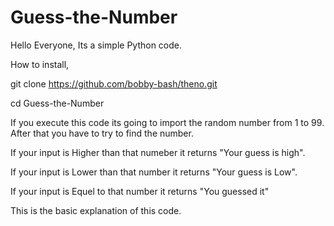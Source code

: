 # Guess-the-Number

Hello Everyone,
Its a simple Python code.

How to install,

git clone https://github.com/bobby-bash/theno.git

cd Guess-the-Number


If you execute this code its going to import the random number from 1 to 99.
After that you have to try to find the number.

If your input is Higher than that numeber it returns "Your guess is high".

If your input is Lower than that number it returns "Your guess is Low".

If your input is Equel to that number it returns "You guessed it"

This is the basic explanation of this code.
